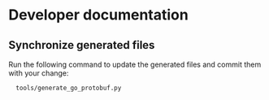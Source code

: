 # Developer documentation

## Synchronize generated files

Run the following command to update the generated files and commit them with your change:

```sh
  tools/generate_go_protobuf.py
```
